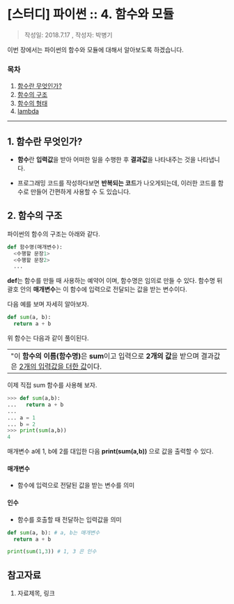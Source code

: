 # [스터디] 파이썬 :: 4. 함수와 모듈
> 작성일: 2018.7.17 , 작성자: 박병기

이번 장에서는 파이썬의 함수와 모듈에 대해서 알아보도록 하겠습니다.

### 목차
1. [함수란 무엇인가?](#m1)
2. [함수의 구조](#m2)
3. [함수의 형태](#m3)
4. [lambda](#m4)

---

<a id="m1"></a> 
## 1. 함수란 무엇인가?
- **함수**란 **입력값**을 받아 어떠한 일을 수행한 후 **결과값**을 나타내주는 것을 나타냅니다.

- 프로그래밍 코드를 작성하다보면 **반복되는 코드**가 나오게되는데, 이러한 코드를 함수로 만들어 간편하게 사용할 수 도 있습니다.

<a id="m2"></a>
## 2. 함수의 구조
파이썬의 함수의 구조는 아래와 같다.
```python
def 함수명(매개변수):
  <수행할 문장1>
  <수행할 문장2>
  ...
```
**def**는 함수를 만들 때 사용하는 예약어 이며, 함수명은 임의로 만들 수 있다. 함수명 뒤 괄호 안의 **매개변수**는 이 함수에 입력으로 전달되는 값을 받는 변수이다.

다음 예를 보며 자세히 알아보자.
```python
def sum(a, b):
  return a + b
```
위 함수는 다음과 같이 풀이된다.
<table>
<td border: 1px>
"이 <b>함수의 이름(함수명)</b>은 <b>sum</b>이고 입력으로 <B>2개의 값</b>을 받으며 결과값은 <u>2개의 입력값을 더한 값</u>이다.
</table>

이제 직접 sum 함수를 사용해 보자.

```python
>>> def sum(a,b):
...   return a + b
... 
... a = 1
... b = 2
>>> print(sum(a,b))
4
```
매개변수 a에 1, b에 2를 대입한 다음 **print(sum(a,b))** 으로 값을 출력할 수 있다.

#### 매개변수
- 함수에 입력으로 전달된 값을 받는 변수를 의미
#### 인수
- 함수를 호출할 때 전달하는 입력값을 의미
```python
def sum(a, b): # a, b는 매개변수
  return a + b

print(sum(1,3)) # 1, 3 은 인수
```





<a id="m4"></a>
## 참고자료
1. 자료제목, 링크

